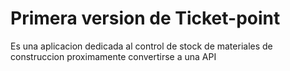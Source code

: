 # Primera version de Ticket-point
Es una aplicacion dedicada al control de stock de materiales de construccion proximamente convertirse a una API

